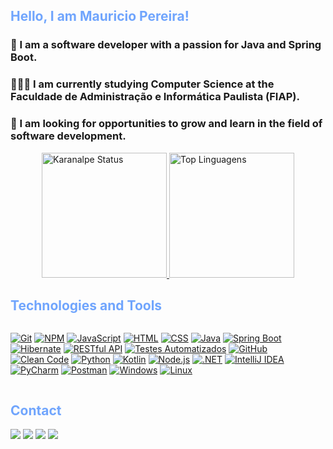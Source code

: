 <h2 style="color: #70a5fd;">Hello, I am Mauricio Pereira!</h2>

### 👷 I am a software developer with a passion for Java and Spring Boot. 
### 👨🏽‍🏫 I am currently studying Computer Science at the Faculdade de Administração e Informática Paulista (FIAP).
### 🚀 I am looking for opportunities to grow and learn in the field of software development.

<div style="display: flex; justify-content: space-around;">
    <a href="https://github.com/Mauricio-Pereira">
    <img src="https://github-readme-stats.vercel.app/api?username=Mauricio-Pereira&show_icons=true&theme=tokyonight" alt="Karanalpe Status" style="height: 200px; width: auto;">
    <img src="https://github-readme-stats.vercel.app/api/top-langs/?username=Mauricio-Pereira&layout=compact&theme=tokyonight&show_icons=true&hide=jupyter%20notebook" alt="Top Linguagens" style="height: 200px; width: auto;"> </a>
</div>



<h2 style="color: #70a5fd;">Technologies and Tools</h2>


<div style="display: flex; flex-wrap: wrap; justify-content: space-around;">

<a href="https://git-scm.com/"><img src="https://img.shields.io/badge/Git-F05032?style=flat&logo=git&logoColor=white" alt="Git"></a>
<a href="https://www.npmjs.com/"><img src="https://img.shields.io/badge/NPM-CB3837?style=flat&logo=npm&logoColor=white" alt="NPM"></a>
<a href="https://www.javascript.com/"><img src="https://img.shields.io/badge/JavaScript-F7DF1E?style=flat&logo=javascript&logoColor=black" alt="JavaScript"></a>
<a href="https://www.w3.org/html/"><img src="https://img.shields.io/badge/HTML-E34F26?style=flat&logo=html5&logoColor=white" alt="HTML"></a>
<a href="https://www.w3.org/Style/CSS/"><img src="https://img.shields.io/badge/CSS-1572B6?style=flat&logo=css3&logoColor=white" alt="CSS"></a>
<a href="https://www.java.com/"><img src="https://img.shields.io/badge/Java-007396?style=flat&logo=java&logoColor=white" alt="Java"></a>
<a href="https://spring.io/projects/spring-boot"><img src="https://img.shields.io/badge/Spring%20Boot-6DB33F?style=flat&logo=springboot&logoColor=white" alt="Spring Boot"></a>
<a href="https://hibernate.org/"><img src="https://img.shields.io/badge/Hibernate-59666C?style=flat&logo=hibernate&logoColor=white" alt="Hibernate"></a>
<a href="https://restfulapi.net/"><img src="https://img.shields.io/badge/RESTful%20API-005571?style=flat&logo=swagger&logoColor=white" alt="RESTful API"></a>
<a href="https://testing-library.com/"><img src="https://img.shields.io/badge/Automated%20Testing-4B8BBE?style=flat&logo=testing-library&logoColor=white" alt="Testes Automatizados"></a>
<a href="https://github.com/"><img src="https://img.shields.io/badge/GitHub-181717?style=flat&logo=github&logoColor=white" alt="GitHub"></a>
<a href="https://www.clean-code.com/"><img src="https://img.shields.io/badge/Clean%20Code-000000?style=flat&logo=book&logoColor=white" alt="Clean Code"></a>
<a href="https://www.python.org/"><img src="https://img.shields.io/badge/Python-3776AB?style=flat&logo=python&logoColor=white" alt="Python"></a>
<a href="https://kotlinlang.org/"><img src="https://img.shields.io/badge/Kotlin-0095D5?style=flat&logo=kotlin&logoColor=white" alt="Kotlin"></a>
<a href="https://nodejs.org/"><img src="https://img.shields.io/badge/Node.js-339933?style=flat&logo=nodedotjs&logoColor=white" alt="Node.js"></a>
<a href="https://dotnet.microsoft.com/"><img src="https://img.shields.io/badge/.NET-512BD4?style=flat&logo=.net&logoColor=white" alt=".NET"></a>
<a href="https://www.jetbrains.com/idea/"><img src="https://img.shields.io/badge/IntelliJ_IDEA-000000?style=flat&logo=intellijidea&logoColor=white" alt="IntelliJ IDEA"></a>
<a href="https://www.jetbrains.com/pycharm/"><img src="https://img.shields.io/badge/PyCharm-000000?style=flat&logo=pycharm&logoColor=white" alt="PyCharm"></a>
<a href="https://www.postman.com/"><img src="https://img.shields.io/badge/Postman-FF6C37?style=flat&logo=postman&logoColor=white" alt="Postman"></a>
<a href="https://www.microsoft.com/windows/"><img src="https://img.shields.io/badge/Windows-0078D6?style=flat&logo=windows&logoColor=white" alt="Windows"></a>
<a href="https://www.linux.org/"><img src="https://img.shields.io/badge/Linux-FCC624?style=flat&logo=linux&logoColor=black" alt="Linux"></a>

</div>

<h2 style="color: #70a5fd;"> Contact </h2>

<div> 
  <a href="https://www.youtube.com/@mauriciopereira6503" target="_blank"><img src="https://img.shields.io/badge/YouTube-FF0000?style=for-the-badge&logo=youtube&logoColor=white" target="_blank"></a>
 <a href="https://discord.gg/gHKdmZkz7V" target="_blank"><img src="https://img.shields.io/badge/Discord-7289DA?style=for-the-badge&logo=discord&logoColor=white" target="_blank"></a> 
  <a href = "mailto:mauricio.pvieira1@gmail.com"><img src="https://img.shields.io/badge/-Gmail-%23333?style=for-the-badge&logo=gmail&logoColor=white" target="_blank"></a>
  <a href="https://www.linkedin.com/in/mauriciovpereira/" target="_blank"><img src="https://img.shields.io/badge/-LinkedIn-%230077B5?style=for-the-badge&logo=linkedin&logoColor=white" target="_blank"></a> 

</div>

